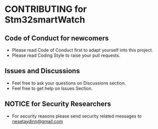 # CONTRIBUTING for Stm32smartWatch

## Code of Conduct for newcomers

* Please read Code of Conduct first to adapt yourself into this project.
* Please read Coding Style to raise your pull requests.

## Issues and Discussions

* Feel free to ask your questions on Discussions section.
* Feel free to get help on Issues Section.

## NOTICE for Security Researchers

* For security reasons please send security related messages to nesetaydinn@gmail.com
